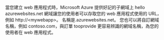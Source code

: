 當您建立 web 應用程式時，Microsoft Azure 提供好記的子網域上 hello azurewebsites.net 網域讓您的使用者可以存取您的 web 應用程式使用的 URL，例如 http://&lt;mywebapp&gt;。 名稱是.azurewebsites.net。 您也可以將自訂網域名稱，例如 contoso.com，與訂單 tooprovide 更容易辨識的網域名稱，為您的使用者在 web 應用程式。

